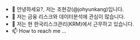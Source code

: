 - 👋 안녕하세요?, 저는 조현강(@johyunkang)입니다.
- 👀 저는 금융 리스크와 데이터분석에 관심이 많습니다.
- 🌱 저는 현 한국리스크관리(KRM)에서 근무하고 있습니다.
- 📫 How to reach me ...

<!---
johyunkang/johyunkang is a ✨ special ✨ repository because its `README.md` (this file) appears on your GitHub profile.
You can click the Preview link to take a look at your changes.
--->
